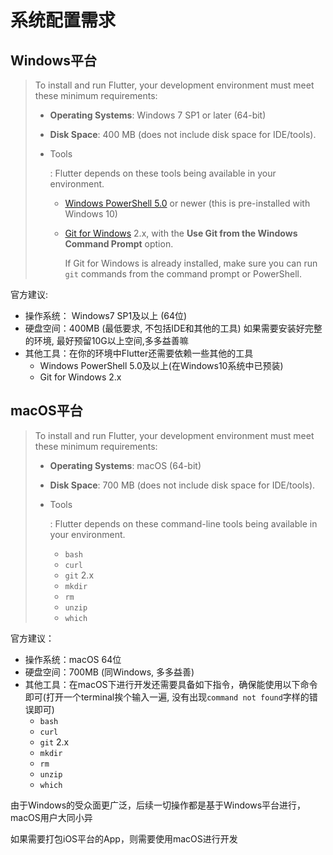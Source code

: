 # 系统配置需求

## Windows平台

> To install and run Flutter, your development environment must meet these minimum requirements:
>
> - **Operating Systems**: Windows 7 SP1 or later (64-bit)
>
> - **Disk Space**: 400 MB (does not include disk space for IDE/tools).
>
> - Tools
>
>   : Flutter depends on these tools being available in your environment.
>
>   - [Windows PowerShell 5.0](https://docs.microsoft.com/en-us/powershell/scripting/setup/installing-windows-powershell) or newer (this is pre-installed with Windows 10)
>
>   - [Git for Windows](https://git-scm.com/download/win) 2.x, with the **Use Git from the Windows Command Prompt** option.
>
>     If Git for Windows is already installed, make sure you can run `git` commands from the command prompt or PowerShell.

官方建议:

* 操作系统： Windows7 SP1及以上 (64位)
* 硬盘空间：400MB (最低要求, 不包括IDE和其他的工具) 如果需要安装好完整的环境, 最好预留10G以上空间,多多益善嘛
* 其他工具：在你的环境中Flutter还需要依赖一些其他的工具
  * Windows PowerShell 5.0及以上(在Windows10系统中已预装)
  * Git for Windows 2.x

## macOS平台

> To install and run Flutter, your development environment must meet these minimum requirements:
>
> - **Operating Systems**: macOS (64-bit)
>
> - **Disk Space**: 700 MB (does not include disk space for IDE/tools).
>
> - Tools
>
>   : Flutter depends on these command-line tools being available in your environment.
>
>   - `bash`
>   - `curl`
>   - `git` 2.x
>   - `mkdir`
>   - `rm`
>   - `unzip`
>   - `which`

官方建议：

* 操作系统：macOS 64位
* 硬盘空间：700MB (同Windows, 多多益善)
* 其他工具：在macOS下进行开发还需要具备如下指令，确保能使用以下命令即可(打开一个terminal挨个输入一遍, 没有出现`command not found`字样的错误即可)
  * `bash`
  * `curl`
  * `git` 2.x
  * `mkdir`
  * `rm`
  * `unzip`
  * `which`

由于Windows的受众面更广泛，后续一切操作都是基于Windows平台进行，macOS用户大同小异

如果需要打包iOS平台的App，则需要使用macOS进行开发